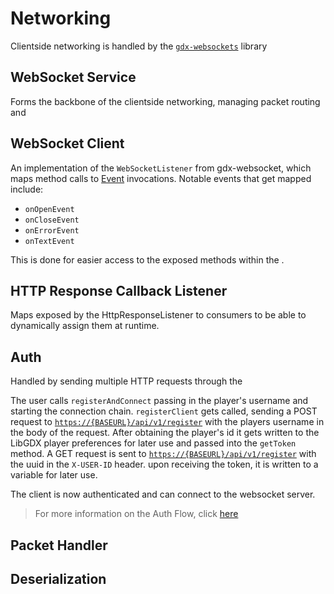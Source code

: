 # Networking

Clientside networking is handled by the [`gdx-websockets`](https://github.com/MrStahlfelge/gdx-websockets) library

## WebSocket Service

Forms the backbone of the clientside networking, managing packet routing and 

## WebSocket Client

An implementation of the `WebSocketListener` from gdx-websocket, which maps method calls to [Event](Events.md)
invocations. Notable events that get mapped include:
- `onOpenEvent`
- `onCloseEvent`
- `onErrorEvent`
- `onTextEvent`

This is done for easier access to the exposed methods within the [](#websocket-service).

## HTTP Response Callback Listener

Maps exposed by the HttpResponseListener to consumers to be able to dynamically assign them at runtime.

## Auth

Handled by sending multiple HTTP requests through the [](#http-response-callback-listener)

<procedure>
<step>
    The user calls <code>registerAndConnect</code> passing in the player's username and starting the 
    connection chain.
</step>
<step>
    <code>registerClient</code> gets called, sending a POST request to 
    <a href="Controller.md#api-v1-register"><code>https://{BASEURL}/api/v1/register</code></a> with the players
    username in the body of the request.
</step>
<step>
    After obtaining the player's id it gets written to the LibGDX player preferences for later use and passed into
    the <code>getToken</code> method.
</step>
<step>
    A GET request is sent to <a href="Controller.md#api-v1-register"><code>https://{BASEURL}/api/v1/register</code></a>
    with the uuid in the <code>X-USER-ID</code> header.
</step>
<step>
    upon receiving the token, it is written to a variable for later use.
</step>
<p>
The client is now authenticated and can connect to the websocket server.
</p>
</procedure>

> For more information on the Auth Flow, click [here](Authentication.md#auth-flow)

## Packet Handler


## Deserialization


